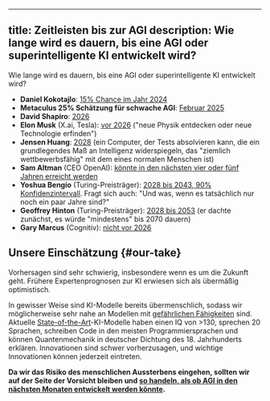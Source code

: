 

---
title: Zeitleisten bis zur AGI
description: Wie lange wird es dauern, bis eine AGI oder superintelligente KI entwickelt wird?
---
Wie lange wird es dauern, bis eine AGI oder superintelligente KI entwickelt wird?

- **Daniel Kokotajlo**: [15% Chance im Jahr 2024](https://www.lesswrong.com/posts/cxuzALcmucCndYv4a/?commentId=LKThjEJ6W8eQEJiXG)
- **Metaculus 25% Schätzung für schwache AGI**: [Februar 2025](https://www.metaculus.com/questions/3479/date-weakly-general-ai-is-publicly-known/)
- **David Shapiro**: [2026](https://www.youtube.com/watch?v=YXQ6OKSvzfc)
- **Elon Musk** (X.ai, Tesla): [vor 2026](https://www.theverge.com/2023/11/29/23980877/new-york-times-dealbook-summit-elon-musk-bob-iger-david-zaslav) ("neue Physik entdecken oder neue Technologie erfinden")
- **Jensen Huang**: [2028](https://www.businessinsider.com/nvidia-ceo-jensen-huang-agi-ai-five-years-2023-11?international=true&r=US&IR=T) (ein Computer, der Tests absolvieren kann, die ein grundlegendes Maß an Intelligenz widerspiegeln, das "ziemlich wettbewerbsfähig" mit dem eines normalen Menschen ist)
- **Sam Altman** (CEO OpenAI): [könnte in den nächsten vier oder fünf Jahren erreicht werden](https://time.com/6342827/ceo-of-the-year-2023-sam-altman/)
- **Yoshua Bengio** (Turing-Preisträger): [2028 bis 2043, 90% Konfidenzintervall](https://yoshuabengio.org/2023/08/12/personal-and-psychological-dimensions-of-ai-researchers-confronting-ai-catastrophic-risks/). Fragt sich auch: "Und was, wenn es tatsächlich nur noch ein paar Jahre sind?"
- **Geoffrey Hinton** (Turing-Preisträger): [2028 bis 2053](https://twitter.com/geoffreyhinton/status/1653687894534504451?lang=en) (er dachte zunächst, es würde "mindestens" bis 2070 dauern)
- **Gary Marcus** (Cognitiv): [nicht vor 2026](https://twitter.com/GaryMarcus/status/1730003151971840419)

## Unsere Einschätzung {#our-take}

Vorhersagen sind sehr schwierig, insbesondere wenn es um die Zukunft geht.
Frühere Expertenprognosen zur KI erwiesen sich als übermäßig optimistisch.

In gewisser Weise sind KI-Modelle bereits übermenschlich, sodass wir möglicherweise sehr nahe an Modellen mit [gefährlichen Fähigkeiten](/dangerous-capabilities) sind.
Aktuelle [State-of-the-Art](/sota)-KI-Modelle haben einen IQ von >130, sprechen 20 Sprachen, schreiben Code in den meisten Programmiersprachen und können Quantenmechanik in deutscher Dichtung des 18. Jahrhunderts erklären.
Innovationen sind schwer vorherzusagen, und wichtige Innovationen können jederzeit eintreten.

**Da wir das Risiko des menschlichen Aussterbens eingehen, sollten wir auf der Seite der Vorsicht bleiben und [so handeln, als ob AGI in den nächsten Monaten entwickelt werden könnte](/urgency).**